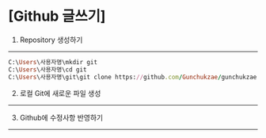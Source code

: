 # [Github 글쓰기]

1. Repository 생성하기
------------------------
   ```ruby
   C:\Users\사용자명\mkdir git
   C:\Users\사용자명\cd git
   C:\Users\사용자명\git\git clone https://github.com/Gunchukzae/gunchukzae.github.io.git
   ```

2. 로컬 Git에 새로운 파일 생성
------------------------

3. Github에 수정사항 반영하기
------------------------

